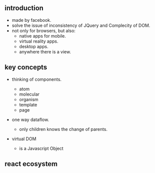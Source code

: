 ## introduction

- made by facebook.
- solve the issue of inconsistency of JQuery and Complecity of DOM.
- not only for browsers, but also:
  - native apps for mobile.
  - virtual reality apps.
  - desktop apps.
  - anywhere there is a view.

## key concepts

- thinking of components.
  - atom
  - molecular
  - organism
  - template
  - page
  
- one way dataflow.
  - only children knows the change of parents.
  
- virtual DOM
  - is a Javascript Object
  
## react ecosystem
  
